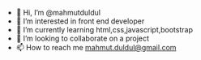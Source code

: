 - 👋 Hi, I’m @mahmutduldul
- 👀 I’m interested in front end developer
- 🌱 I’m currently learning html,css,javascript,bootstrap
- 💞️ I’m looking to collaborate on a project
- 📫 How to reach me  mahmut.duldul@gmail.com

<!---
mahmutduldul/mahmutduldul is a ✨ special ✨ repository because its `README.md` (this file) appears on your GitHub profile.
You can click the Preview link to take a look at your changes.
--->
